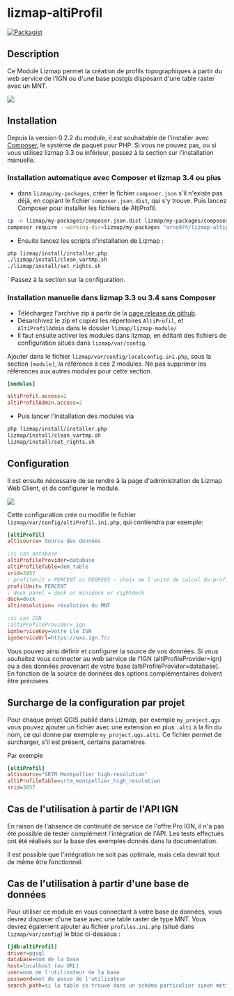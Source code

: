 # lizmap-altiProfil

[![Packagist](https://img.shields.io/packagist/v/arno974/lizmap-altiprofil)](https://packagist.org/packages/arno974/lizmap-altiprofil)

## Description

Ce Module Lizmap permet la création de profils topographiques à partir du web 
service de l'IGN ou d'une base postgis disposant d'une table raster avec un MNT.

![](https://github.com/arno974/lizmap-altiProfil/blob/master/altiProfil.jpeg?raw=true)


## Installation

Depuis la version 0.2.2 du module, il est souhaitable de l'installer avec
[Composer](https://getcomposer.org), le système de paquet pour PHP. 
Si vous ne pouvez pas, ou si vous utilisez lizmap 3.3 ou inférieur, passez à la 
section sur l'installation manuelle.

### Installation automatique avec Composer et lizmap 3.4 ou plus

* dans `lizmap/my-packages`, créer le fichier `composer.json` s'il n'existe pas
  déjà, en copiant le fichier `composer.json.dist`, qui s'y trouve. Puis lancez
  Composer pour installer les fichiers de AltiProfil.

```bash
cp -n lizmap/my-packages/composer.json.dist lizmap/my-packages/composer.json
composer require --working-dir=lizmap/my-packages "arno974/lizmap-altiprofil"
```

* Ensuite lancez les scripts d'installation de Lizmap :

```bash
php lizmap/install/installer.php
./lizmap/install/clean_vartmp.sh
./lizmap/install/set_rights.sh
```
`
Passez à la section sur la configuration.

### Installation manuelle dans lizmap 3.3 ou 3.4 sans Composer

* Téléchargez l'archive zip à partir de la [page release de github](https://github.com/arno974/lizmap-altiProfil/releases).
* Désarchivez le zip et copiez les répertoires `AltiProfil`, et `AltiProfilAdmin`
  dans le dossier `lizmap/lizmap-module/`
* Il faut ensuite activer les modules dans lizmap, en éditant des fichiers
  de configuration situés dans  `lizmap/var/config`.

Ajouter dans le fichier `lizmap/var/config/localconfig.ini.php`, sous la section `[module]`, la référence à ces 2 modules. Ne pas supprimer les références aux autres modules pour cette section.

```ini
[modules]

altiProfil.access=2
altiProfilAdmin.access=2

```

* Puis lancer l'installation des modules via

```bash
php lizmap/install/installer.php
lizmap/install/clean_vartmp.sh
lizmap/install/set_rights.sh
```

## Configuration


Il est ensuite nécessaire de se rendre à la page d'administration de Lizmap Web Client, et de configurer le module. 

![](https://github.com/arno974/lizmap-altiProfil/blob/master/altiProfilAdmin.png?raw=true)

Cette configuration crée ou modifie le fichier `lizmap/var/config/altiProfil.ini.php`, qui contiendra par exemple:

```ini
[altiProfil]
altisource= Source des données

;si cas database
altiProfileProvider=database
altiProfileTable=dem_table
srid=3957
; profilUnit = PERCENT or DEGREES - choix de l'unité de calcul du profil
profilUnit= PERCENT
; dock panel = dock or minidock or rightdock
dock=dock
altiresolution= résolution du MNT

;si cas IGN
;altiProfileProvider= ign
ignServiceKey=votre clé IGN
ignServiceUrl=https://wxs.ign.fr/

```

Vous pouvez ainsi définir et configurer la source de vos données. Si vous souhaitez vous connecter au web service de l'IGN (altiProfileProvider=ign) ou a des données provenant de votre base (altiProfileProvider=database). En fonction de la source de données des options complémentaires doivent être précisées.

## Surcharge de la configuration par projet

Pour chaque projet QGIS publié dans Lizmap, par exemple `my_project.qgs` vous pouvez ajouter un fichier avec une extension en plus `.alti` à la fin du nom, ce qui donne par exemple `my_project.qgs.alti`. Ce fichier permet de surcharger, s'il est présent, certains paramètres.

Par exemple

```ini
[altiProfil]
altisource="SRTM Montpellier high-resolution"
altiProfileTable=srtm_montpellier_high_resolution
srid=3857
```

## Cas de l'utilisation à partir de l'API IGN

En raison de l'absence de continuité de service de l'offre Pro IGN, il n'a pas été possible de tester complément l'intégration de l'API. Les tests effectués ont été réalisés sur la base des exemples donnés dans la documentation.

Il est possible que l'intégration ne soit pas optimale, mais cela devrait tout de même être fonctionnel.

## Cas de l'utilisation à partir d'une base de données

Pour utiliser ce module en vous connectant à votre base de données, vous devrez disposer d'une base avec une table raster de type MNT. 
Vous devrez également ajouter au fichier `profiles.ini.php` (situé dans `lizmap/var/config`) le bloc ci-dessous :

```ini
[jdb:altiProfil]
driver=pgsql
database=nom de la base
host=localhost (ou URL)
user=nom de l'utilisateur de la base
password=mot de passe de l'utilisateur
search_path=si la table se trouve dans un schéma particulier sinon mettez simplement public
```
